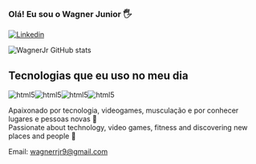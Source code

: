 ### Olá! Eu sou o Wagner Junior 🖐️

[![Linkedin](https://img.shields.io/badge/LinkedIn-0077B5?style=for-the-badge&logo=linkedin&logoColor=white)](https://linkedin.com/in/wagnerrjr9)

![WagnerJr GitHub stats](https://github-readme-stats.vercel.app/api?username=wagnerrjr9&show_icons=true&theme=radical)

## Tecnologias que eu uso no meu dia

<div style="display: flex">
<img align="center" alt="html5" src="https://img.shields.io/badge/HTML5-E34F26?style=for-the-badge&logo=html5&logoColor=white" />
<img align="center" alt="html5" src="https://img.shields.io/badge/CSS3-1572B6?style=for-the-badge&logo=css3&logoColor=white" />
<img align="center" alt="html5" src="https://img.shields.io/badge/JavaScript-323330?style=for-the-badge&logo=javascript&logoColor=F7DF1E" />
<img align="center" alt="html5" src="https://img.shields.io/badge/Python-14354C?style=for-the-badge&logo=python&logoColor=white" />
</div>

Apaixonado por tecnologia, videogames, musculação e por conhecer lugares e pessoas novas 🤟 <br/>
Passionate about technology, video games, fitness and discovering new places and people 🤟

Email: wagnerrjr9@gmail.com
